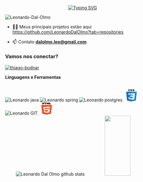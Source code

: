 <meta charset="UTF-8">
<div align = "center">
<a href="https://git.io/typing-svg"><img src="https://readme-typing-svg.herokuapp.com?font=Fira+Code&pause=1000&center=true&vCenter=true&width=435&lines=Welcome+to+my+profile!;My+name+is+Leonardo+Dal+Olmo;I'm+a+JAVA+student." alt="Typing SVG" /></a>
</div>

<p align="left"> <img src="https://komarev.com/ghpvc/?username=Leonardo-Dal-Olmo&label=Profile%20views&color=0e75b6&style=flat" alt="Leonardo-Dal-Olmo" /> </p>

- 👨‍💻 Meus principais projetos estão aqui https://github.com/LeonardoDalOlmo?tab=repositories

- 📫 Contato **dalolmo.leo@gmail.com**

<h3 align="left">Vamos nos conectar?</h3>
<p align="left">
<a href="https://www.linkedin.com/in/leonardo-dal-olmo-00a405265/" target="blank"><img align="center" src="https://raw.githubusercontent.com/rahuldkjain/github-profile-readme-generator/master/src/images/icons/Social/linked-in-alt.svg" alt="thiago-bodnar" height="30" width="40" /></a>
</p>


<b>Linguagens e Ferramentas</b>  <br>

<div styl="display: inline_block"><br>
<img allign="center" alt="Leonardo java" height="40" width= "50" src="https://cdn.jsdelivr.net/gh/devicons/devicon/icons/java/java-original-wordmark.svg" />
<img allign="center" alt="Leonardo spring" height="40" width= "50" src="https://cdn.jsdelivr.net/gh/devicons/devicon/icons/spring/spring-original-wordmark.svg" />
<img allign="center" alt="Leonardo postgres" height="40" width= "50" src="https://cdn.jsdelivr.net/gh/devicons/devicon/icons/postgresql/postgresql-original-wordmark.svg" />
<img allign="center" alt="Leonardo CSS3" height="40" width= "50" src="https://raw.githubusercontent.com/devicons/devicon/master/icons/css3/css3-original-wordmark.svg" />
<img allign="center" alt="Leonardo GIT" height="40" width= "50" src="https://www.vectorlogo.zone/logos/git-scm/git-scm-icon.svg"/>
<img allign="center" alt="Leonardo HTML5" height="40" width= "50" src="https://raw.githubusercontent.com/devicons/devicon/master/icons/html5/html5-original-wordmark.svg"/>
</div>


<div align="center">  
  <img width="49%" height="195px" src="https://github-readme-stats.vercel.app/api?username=LeonardoDalOlmo&show_icons=true&count_private=true&hide_border=true&title_color=ffffff&icon_color=01C231&text_color=f6f5f4&bg_color=0d1117" alt="Leonardo Dal Olmo github stats" /> 
  <img width="41%" height="195px" src="https://github-readme-stats.vercel.app/api/top-langs/?username=LeonardoDalOlmo&layout=compact&hide_border=true&title_color=ffffff&text_color=f6f5f4&bg_color=0d1117" />

